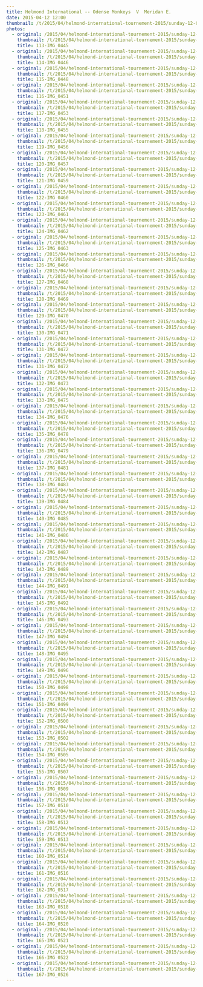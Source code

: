 ```yaml
---
title: Helmond International -- Odense Monkeys  V  Meridan E.
date: 2015-04-12 12:00
thumbnail: /t/2015/04/helmond-international-tournement-2015/sunday-12-04-2015/odense-monkeys-v-meridan-e/113-img_0445.jpg
photos:
  - original: /2015/04/helmond-international-tournement-2015/sunday-12-04-2015/odense-monkeys-v-meridan-e/113-img_0445.jpg
    thumbnail: /t/2015/04/helmond-international-tournement-2015/sunday-12-04-2015/odense-monkeys-v-meridan-e/113-img_0445.jpg
    title: 113-IMG_0445
  - original: /2015/04/helmond-international-tournement-2015/sunday-12-04-2015/odense-monkeys-v-meridan-e/114-img_0446.jpg
    thumbnail: /t/2015/04/helmond-international-tournement-2015/sunday-12-04-2015/odense-monkeys-v-meridan-e/114-img_0446.jpg
    title: 114-IMG_0446
  - original: /2015/04/helmond-international-tournement-2015/sunday-12-04-2015/odense-monkeys-v-meridan-e/115-img_0448.jpg
    thumbnail: /t/2015/04/helmond-international-tournement-2015/sunday-12-04-2015/odense-monkeys-v-meridan-e/115-img_0448.jpg
    title: 115-IMG_0448
  - original: /2015/04/helmond-international-tournement-2015/sunday-12-04-2015/odense-monkeys-v-meridan-e/116-img_0451.jpg
    thumbnail: /t/2015/04/helmond-international-tournement-2015/sunday-12-04-2015/odense-monkeys-v-meridan-e/116-img_0451.jpg
    title: 116-IMG_0451
  - original: /2015/04/helmond-international-tournement-2015/sunday-12-04-2015/odense-monkeys-v-meridan-e/117-img_0453.jpg
    thumbnail: /t/2015/04/helmond-international-tournement-2015/sunday-12-04-2015/odense-monkeys-v-meridan-e/117-img_0453.jpg
    title: 117-IMG_0453
  - original: /2015/04/helmond-international-tournement-2015/sunday-12-04-2015/odense-monkeys-v-meridan-e/118-img_0455.jpg
    thumbnail: /t/2015/04/helmond-international-tournement-2015/sunday-12-04-2015/odense-monkeys-v-meridan-e/118-img_0455.jpg
    title: 118-IMG_0455
  - original: /2015/04/helmond-international-tournement-2015/sunday-12-04-2015/odense-monkeys-v-meridan-e/119-img_0456.jpg
    thumbnail: /t/2015/04/helmond-international-tournement-2015/sunday-12-04-2015/odense-monkeys-v-meridan-e/119-img_0456.jpg
    title: 119-IMG_0456
  - original: /2015/04/helmond-international-tournement-2015/sunday-12-04-2015/odense-monkeys-v-meridan-e/120-img_0457.jpg
    thumbnail: /t/2015/04/helmond-international-tournement-2015/sunday-12-04-2015/odense-monkeys-v-meridan-e/120-img_0457.jpg
    title: 120-IMG_0457
  - original: /2015/04/helmond-international-tournement-2015/sunday-12-04-2015/odense-monkeys-v-meridan-e/121-img_0459.jpg
    thumbnail: /t/2015/04/helmond-international-tournement-2015/sunday-12-04-2015/odense-monkeys-v-meridan-e/121-img_0459.jpg
    title: 121-IMG_0459
  - original: /2015/04/helmond-international-tournement-2015/sunday-12-04-2015/odense-monkeys-v-meridan-e/122-img_0460.jpg
    thumbnail: /t/2015/04/helmond-international-tournement-2015/sunday-12-04-2015/odense-monkeys-v-meridan-e/122-img_0460.jpg
    title: 122-IMG_0460
  - original: /2015/04/helmond-international-tournement-2015/sunday-12-04-2015/odense-monkeys-v-meridan-e/123-img_0461.jpg
    thumbnail: /t/2015/04/helmond-international-tournement-2015/sunday-12-04-2015/odense-monkeys-v-meridan-e/123-img_0461.jpg
    title: 123-IMG_0461
  - original: /2015/04/helmond-international-tournement-2015/sunday-12-04-2015/odense-monkeys-v-meridan-e/124-img_0462.jpg
    thumbnail: /t/2015/04/helmond-international-tournement-2015/sunday-12-04-2015/odense-monkeys-v-meridan-e/124-img_0462.jpg
    title: 124-IMG_0462
  - original: /2015/04/helmond-international-tournement-2015/sunday-12-04-2015/odense-monkeys-v-meridan-e/125-img_0463.jpg
    thumbnail: /t/2015/04/helmond-international-tournement-2015/sunday-12-04-2015/odense-monkeys-v-meridan-e/125-img_0463.jpg
    title: 125-IMG_0463
  - original: /2015/04/helmond-international-tournement-2015/sunday-12-04-2015/odense-monkeys-v-meridan-e/126-img_0466.jpg
    thumbnail: /t/2015/04/helmond-international-tournement-2015/sunday-12-04-2015/odense-monkeys-v-meridan-e/126-img_0466.jpg
    title: 126-IMG_0466
  - original: /2015/04/helmond-international-tournement-2015/sunday-12-04-2015/odense-monkeys-v-meridan-e/127-img_0468.jpg
    thumbnail: /t/2015/04/helmond-international-tournement-2015/sunday-12-04-2015/odense-monkeys-v-meridan-e/127-img_0468.jpg
    title: 127-IMG_0468
  - original: /2015/04/helmond-international-tournement-2015/sunday-12-04-2015/odense-monkeys-v-meridan-e/128-img_0469.jpg
    thumbnail: /t/2015/04/helmond-international-tournement-2015/sunday-12-04-2015/odense-monkeys-v-meridan-e/128-img_0469.jpg
    title: 128-IMG_0469
  - original: /2015/04/helmond-international-tournement-2015/sunday-12-04-2015/odense-monkeys-v-meridan-e/129-img_0470.jpg
    thumbnail: /t/2015/04/helmond-international-tournement-2015/sunday-12-04-2015/odense-monkeys-v-meridan-e/129-img_0470.jpg
    title: 129-IMG_0470
  - original: /2015/04/helmond-international-tournement-2015/sunday-12-04-2015/odense-monkeys-v-meridan-e/130-img_0471.jpg
    thumbnail: /t/2015/04/helmond-international-tournement-2015/sunday-12-04-2015/odense-monkeys-v-meridan-e/130-img_0471.jpg
    title: 130-IMG_0471
  - original: /2015/04/helmond-international-tournement-2015/sunday-12-04-2015/odense-monkeys-v-meridan-e/131-img_0472_1429277545.jpg
    thumbnail: /t/2015/04/helmond-international-tournement-2015/sunday-12-04-2015/odense-monkeys-v-meridan-e/131-img_0472_1429277545.jpg
    title: 131-IMG_0472
  - original: /2015/04/helmond-international-tournement-2015/sunday-12-04-2015/odense-monkeys-v-meridan-e/131-img_0472.jpg
    thumbnail: /t/2015/04/helmond-international-tournement-2015/sunday-12-04-2015/odense-monkeys-v-meridan-e/131-img_0472.jpg
    title: 131-IMG_0472
  - original: /2015/04/helmond-international-tournement-2015/sunday-12-04-2015/odense-monkeys-v-meridan-e/132-img_0473.jpg
    thumbnail: /t/2015/04/helmond-international-tournement-2015/sunday-12-04-2015/odense-monkeys-v-meridan-e/132-img_0473.jpg
    title: 132-IMG_0473
  - original: /2015/04/helmond-international-tournement-2015/sunday-12-04-2015/odense-monkeys-v-meridan-e/133-img_0475.jpg
    thumbnail: /t/2015/04/helmond-international-tournement-2015/sunday-12-04-2015/odense-monkeys-v-meridan-e/133-img_0475.jpg
    title: 133-IMG_0475
  - original: /2015/04/helmond-international-tournement-2015/sunday-12-04-2015/odense-monkeys-v-meridan-e/134-img_0476.jpg
    thumbnail: /t/2015/04/helmond-international-tournement-2015/sunday-12-04-2015/odense-monkeys-v-meridan-e/134-img_0476.jpg
    title: 134-IMG_0476
  - original: /2015/04/helmond-international-tournement-2015/sunday-12-04-2015/odense-monkeys-v-meridan-e/135-img_0478.jpg
    thumbnail: /t/2015/04/helmond-international-tournement-2015/sunday-12-04-2015/odense-monkeys-v-meridan-e/135-img_0478.jpg
    title: 135-IMG_0478
  - original: /2015/04/helmond-international-tournement-2015/sunday-12-04-2015/odense-monkeys-v-meridan-e/136-img_0479.jpg
    thumbnail: /t/2015/04/helmond-international-tournement-2015/sunday-12-04-2015/odense-monkeys-v-meridan-e/136-img_0479.jpg
    title: 136-IMG_0479
  - original: /2015/04/helmond-international-tournement-2015/sunday-12-04-2015/odense-monkeys-v-meridan-e/137-img_0481.jpg
    thumbnail: /t/2015/04/helmond-international-tournement-2015/sunday-12-04-2015/odense-monkeys-v-meridan-e/137-img_0481.jpg
    title: 137-IMG_0481
  - original: /2015/04/helmond-international-tournement-2015/sunday-12-04-2015/odense-monkeys-v-meridan-e/138-img_0483.jpg
    thumbnail: /t/2015/04/helmond-international-tournement-2015/sunday-12-04-2015/odense-monkeys-v-meridan-e/138-img_0483.jpg
    title: 138-IMG_0483
  - original: /2015/04/helmond-international-tournement-2015/sunday-12-04-2015/odense-monkeys-v-meridan-e/139-img_0484.jpg
    thumbnail: /t/2015/04/helmond-international-tournement-2015/sunday-12-04-2015/odense-monkeys-v-meridan-e/139-img_0484.jpg
    title: 139-IMG_0484
  - original: /2015/04/helmond-international-tournement-2015/sunday-12-04-2015/odense-monkeys-v-meridan-e/140-img_0485.jpg
    thumbnail: /t/2015/04/helmond-international-tournement-2015/sunday-12-04-2015/odense-monkeys-v-meridan-e/140-img_0485.jpg
    title: 140-IMG_0485
  - original: /2015/04/helmond-international-tournement-2015/sunday-12-04-2015/odense-monkeys-v-meridan-e/141-img_0486.jpg
    thumbnail: /t/2015/04/helmond-international-tournement-2015/sunday-12-04-2015/odense-monkeys-v-meridan-e/141-img_0486.jpg
    title: 141-IMG_0486
  - original: /2015/04/helmond-international-tournement-2015/sunday-12-04-2015/odense-monkeys-v-meridan-e/142-img_0487.jpg
    thumbnail: /t/2015/04/helmond-international-tournement-2015/sunday-12-04-2015/odense-monkeys-v-meridan-e/142-img_0487.jpg
    title: 142-IMG_0487
  - original: /2015/04/helmond-international-tournement-2015/sunday-12-04-2015/odense-monkeys-v-meridan-e/143-img_0489.jpg
    thumbnail: /t/2015/04/helmond-international-tournement-2015/sunday-12-04-2015/odense-monkeys-v-meridan-e/143-img_0489.jpg
    title: 143-IMG_0489
  - original: /2015/04/helmond-international-tournement-2015/sunday-12-04-2015/odense-monkeys-v-meridan-e/144-img_0491.jpg
    thumbnail: /t/2015/04/helmond-international-tournement-2015/sunday-12-04-2015/odense-monkeys-v-meridan-e/144-img_0491.jpg
    title: 144-IMG_0491
  - original: /2015/04/helmond-international-tournement-2015/sunday-12-04-2015/odense-monkeys-v-meridan-e/145-img_0492.jpg
    thumbnail: /t/2015/04/helmond-international-tournement-2015/sunday-12-04-2015/odense-monkeys-v-meridan-e/145-img_0492.jpg
    title: 145-IMG_0492
  - original: /2015/04/helmond-international-tournement-2015/sunday-12-04-2015/odense-monkeys-v-meridan-e/146-img_0493.jpg
    thumbnail: /t/2015/04/helmond-international-tournement-2015/sunday-12-04-2015/odense-monkeys-v-meridan-e/146-img_0493.jpg
    title: 146-IMG_0493
  - original: /2015/04/helmond-international-tournement-2015/sunday-12-04-2015/odense-monkeys-v-meridan-e/147-img_0494.jpg
    thumbnail: /t/2015/04/helmond-international-tournement-2015/sunday-12-04-2015/odense-monkeys-v-meridan-e/147-img_0494.jpg
    title: 147-IMG_0494
  - original: /2015/04/helmond-international-tournement-2015/sunday-12-04-2015/odense-monkeys-v-meridan-e/148-img_0495.jpg
    thumbnail: /t/2015/04/helmond-international-tournement-2015/sunday-12-04-2015/odense-monkeys-v-meridan-e/148-img_0495.jpg
    title: 148-IMG_0495
  - original: /2015/04/helmond-international-tournement-2015/sunday-12-04-2015/odense-monkeys-v-meridan-e/149-img_0496.jpg
    thumbnail: /t/2015/04/helmond-international-tournement-2015/sunday-12-04-2015/odense-monkeys-v-meridan-e/149-img_0496.jpg
    title: 149-IMG_0496
  - original: /2015/04/helmond-international-tournement-2015/sunday-12-04-2015/odense-monkeys-v-meridan-e/150-img_0498.jpg
    thumbnail: /t/2015/04/helmond-international-tournement-2015/sunday-12-04-2015/odense-monkeys-v-meridan-e/150-img_0498.jpg
    title: 150-IMG_0498
  - original: /2015/04/helmond-international-tournement-2015/sunday-12-04-2015/odense-monkeys-v-meridan-e/151-img_0499.jpg
    thumbnail: /t/2015/04/helmond-international-tournement-2015/sunday-12-04-2015/odense-monkeys-v-meridan-e/151-img_0499.jpg
    title: 151-IMG_0499
  - original: /2015/04/helmond-international-tournement-2015/sunday-12-04-2015/odense-monkeys-v-meridan-e/152-img_0500.jpg
    thumbnail: /t/2015/04/helmond-international-tournement-2015/sunday-12-04-2015/odense-monkeys-v-meridan-e/152-img_0500.jpg
    title: 152-IMG_0500
  - original: /2015/04/helmond-international-tournement-2015/sunday-12-04-2015/odense-monkeys-v-meridan-e/153-img_0502.jpg
    thumbnail: /t/2015/04/helmond-international-tournement-2015/sunday-12-04-2015/odense-monkeys-v-meridan-e/153-img_0502.jpg
    title: 153-IMG_0502
  - original: /2015/04/helmond-international-tournement-2015/sunday-12-04-2015/odense-monkeys-v-meridan-e/154-img_0505.jpg
    thumbnail: /t/2015/04/helmond-international-tournement-2015/sunday-12-04-2015/odense-monkeys-v-meridan-e/154-img_0505.jpg
    title: 154-IMG_0505
  - original: /2015/04/helmond-international-tournement-2015/sunday-12-04-2015/odense-monkeys-v-meridan-e/155-img_0507.jpg
    thumbnail: /t/2015/04/helmond-international-tournement-2015/sunday-12-04-2015/odense-monkeys-v-meridan-e/155-img_0507.jpg
    title: 155-IMG_0507
  - original: /2015/04/helmond-international-tournement-2015/sunday-12-04-2015/odense-monkeys-v-meridan-e/156-img_0509.jpg
    thumbnail: /t/2015/04/helmond-international-tournement-2015/sunday-12-04-2015/odense-monkeys-v-meridan-e/156-img_0509.jpg
    title: 156-IMG_0509
  - original: /2015/04/helmond-international-tournement-2015/sunday-12-04-2015/odense-monkeys-v-meridan-e/157-img_0510.jpg
    thumbnail: /t/2015/04/helmond-international-tournement-2015/sunday-12-04-2015/odense-monkeys-v-meridan-e/157-img_0510.jpg
    title: 157-IMG_0510
  - original: /2015/04/helmond-international-tournement-2015/sunday-12-04-2015/odense-monkeys-v-meridan-e/158-img_0512.jpg
    thumbnail: /t/2015/04/helmond-international-tournement-2015/sunday-12-04-2015/odense-monkeys-v-meridan-e/158-img_0512.jpg
    title: 158-IMG_0512
  - original: /2015/04/helmond-international-tournement-2015/sunday-12-04-2015/odense-monkeys-v-meridan-e/159-img_0513.jpg
    thumbnail: /t/2015/04/helmond-international-tournement-2015/sunday-12-04-2015/odense-monkeys-v-meridan-e/159-img_0513.jpg
    title: 159-IMG_0513
  - original: /2015/04/helmond-international-tournement-2015/sunday-12-04-2015/odense-monkeys-v-meridan-e/160-img_0514.jpg
    thumbnail: /t/2015/04/helmond-international-tournement-2015/sunday-12-04-2015/odense-monkeys-v-meridan-e/160-img_0514.jpg
    title: 160-IMG_0514
  - original: /2015/04/helmond-international-tournement-2015/sunday-12-04-2015/odense-monkeys-v-meridan-e/161-img_0516.jpg
    thumbnail: /t/2015/04/helmond-international-tournement-2015/sunday-12-04-2015/odense-monkeys-v-meridan-e/161-img_0516.jpg
    title: 161-IMG_0516
  - original: /2015/04/helmond-international-tournement-2015/sunday-12-04-2015/odense-monkeys-v-meridan-e/162-img_0517.jpg
    thumbnail: /t/2015/04/helmond-international-tournement-2015/sunday-12-04-2015/odense-monkeys-v-meridan-e/162-img_0517.jpg
    title: 162-IMG_0517
  - original: /2015/04/helmond-international-tournement-2015/sunday-12-04-2015/odense-monkeys-v-meridan-e/163-img_0518.jpg
    thumbnail: /t/2015/04/helmond-international-tournement-2015/sunday-12-04-2015/odense-monkeys-v-meridan-e/163-img_0518.jpg
    title: 163-IMG_0518
  - original: /2015/04/helmond-international-tournement-2015/sunday-12-04-2015/odense-monkeys-v-meridan-e/164-img_0520.jpg
    thumbnail: /t/2015/04/helmond-international-tournement-2015/sunday-12-04-2015/odense-monkeys-v-meridan-e/164-img_0520.jpg
    title: 164-IMG_0520
  - original: /2015/04/helmond-international-tournement-2015/sunday-12-04-2015/odense-monkeys-v-meridan-e/165-img_0521.jpg
    thumbnail: /t/2015/04/helmond-international-tournement-2015/sunday-12-04-2015/odense-monkeys-v-meridan-e/165-img_0521.jpg
    title: 165-IMG_0521
  - original: /2015/04/helmond-international-tournement-2015/sunday-12-04-2015/odense-monkeys-v-meridan-e/166-img_0522.jpg
    thumbnail: /t/2015/04/helmond-international-tournement-2015/sunday-12-04-2015/odense-monkeys-v-meridan-e/166-img_0522.jpg
    title: 166-IMG_0522
  - original: /2015/04/helmond-international-tournement-2015/sunday-12-04-2015/odense-monkeys-v-meridan-e/167-img_0526.jpg
    thumbnail: /t/2015/04/helmond-international-tournement-2015/sunday-12-04-2015/odense-monkeys-v-meridan-e/167-img_0526.jpg
    title: 167-IMG_0526
---
```

